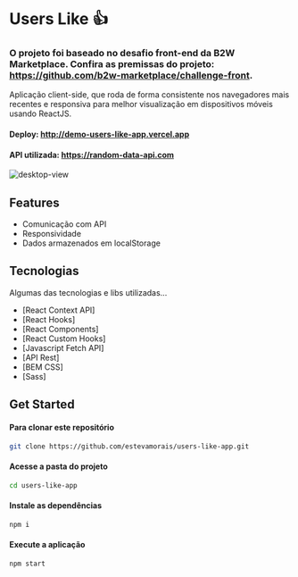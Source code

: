 # Users Like 👍

### O projeto foi baseado no desafio front-end da B2W Marketplace. Confira as premissas do projeto: https://github.com/b2w-marketplace/challenge-front.

Aplicação client-side, que roda de forma consistente nos navegadores mais recentes e responsiva para melhor visualização em dispositivos móveis usando ReactJS.

#### Deploy: http://demo-users-like-app.vercel.app

#### API utilizada: https://random-data-api.com

![desktop-view](https://repository-images.githubusercontent.com/571342187/2b8478a5-987d-4833-9550-2de27f13c581)

## Features

- Comunicação com API
- Responsividade
- Dados armazenados em localStorage

## Tecnologias

Algumas das tecnologias e libs utilizadas...

- [React Context API]
- [React Hooks]
- [React Components]
- [React Custom Hooks]
- [Javascript Fetch API]
- [API Rest]
- [BEM CSS]
- [Sass]

## Get Started

#### Para clonar este repositório

```bash
git clone https://github.com/estevamorais/users-like-app.git
```

#### Acesse a pasta do projeto

```bash
cd users-like-app
```

#### Instale as dependências

```bash
npm i
```

#### Execute a aplicação

```bash
npm start
```
